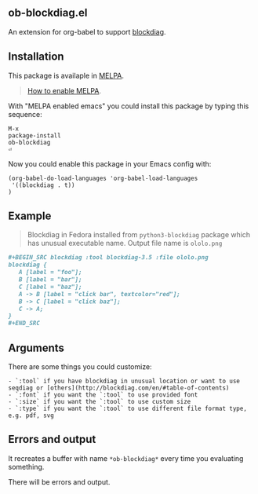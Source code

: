 ob-blockdiag.el
---------------

An extension for org-babel to support [blockdiag](http://blockdiag.com/en/).

## Installation

This package is availaple in [MELPA](https://melpa.org/).

> [How to enable MELPA](https://melpa.org/#/getting-started).

With "MELPA enabled emacs" you could install this package by typing this sequence:

``` text
M-x
package-install
ob-blockdiag
⏎
```

Now you could enable this package in your Emacs config with:

``` emacs-lisp
(org-babel-do-load-languages 'org-babel-load-languages
 '((blockdiag . t))
)
```

## Example

> Blockdiag in Fedora installed from `python3-blockdiag` package
> which has unusual executable name.
> Output file name is `ololo.png`

``` org
#+BEGIN_SRC blockdiag :tool blockdiag-3.5 :file ololo.png
blockdiag {
   A [label = "foo"];
   B [label = "bar"];
   C [label = "baz"];
   A -> B [label = "click bar", textcolor="red"];
   B -> C [label = "click baz"];
   C -> A;
}
#+END_SRC
```

## Arguments

There are some things you could customize:

    - `:tool` if you have blockdiag in unusual location or want to use seqdiag or [others](http://blockdiag.com/en/#table-of-contents)
    - `:font` if you want the `:tool` to use provided font
    - `:size` if you want the `:tool` to use custom size
    - `:type` if you want the `:tool` to use different file format type, e.g. pdf, svg

## Errors and output

It recreates a buffer with name `*ob-blockdiag*` every time you evaluating something.

There will be errors and output.
